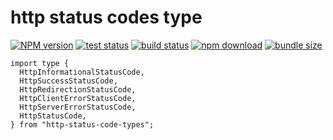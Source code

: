 # http status codes type  

[![NPM version][npm-image]][npm-url] [![test status][github-test-actions-image]][github-actions-url] [![build status][github-build-actions-image]][github-actions-url] [![npm download][download-image]][download-url] [![bundle size][bundlephobia-image]][bundlephobia-url]


[npm-image]: http://img.shields.io/npm/v/http-status-code-types.svg
[npm-url]: http://npmjs.org/package/http-status-code-types
[github-test-actions-image]: https://github.com/js2me/http-status-code-types/workflows/Test/badge.svg
[github-build-actions-image]: https://github.com/js2me/http-status-code-types/workflows/Build/badge.svg
[github-actions-url]: https://github.com/js2me/http-status-code-types/actions
[download-image]: https://img.shields.io/npm/dm/http-status-code-types.svg
[download-url]: https://npmjs.org/package/http-status-code-types
[bundlephobia-url]: https://bundlephobia.com/result?p=http-status-code-types
[bundlephobia-image]: https://badgen.net/bundlephobia/minzip/http-status-code-types


```
import type {
  HttpInformationalStatusCode,
  HttpSuccessStatusCode,
  HttpRedirectionStatusCode,
  HttpClientErrorStatusCode,
  HttpServerErrorStatusCode,
  HttpStatusCode,
} from "http-status-code-types";
```